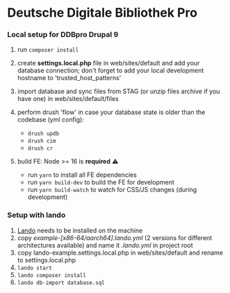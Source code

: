 # Deutsche Digitale Bibliothek Pro

### Local setup for DDBpro Drupal 9

1. run `composer install`
2. create **settings.local.php** file in web/sites/default and add your database connection; don't forget to add your local development hostname to 'trusted_host_patterns'
3. import database and sync files from STAG (or unzip files archive if you have one) in web/sites/default/files
4. perform drush 'flow' in case your database state is older than the codebase (yml config):
    * `drush updb`
    * `drush cim`
    * `drush cr`
    
5. build FE: Node >= 16 is **required** ⚠️
    * run `yarn` to install all FE dependencies
    * run `yarn build-dev` to build the FE for development
    * run `yarn build-watch` to watch for CSS/JS changes (during development)


### Setup with lando
1. [Lando](https://docs.lando.dev/) needs to be installed on the machine
2. copy *example-[x86-64/aarch64].lando.yml* (2 versions for different architectures available) and name it *.lando.yml* in project root
3. copy lando-example.settings.local.php in web/sites/default and rename to settings.local.php
4. `lando start`
5. `lando composer install`
6. `lando db-import database.sql`
